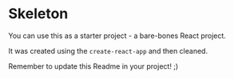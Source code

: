 # Skeleton

You can use this as a starter project - a bare-bones React project.

It was created using the `create-react-app` and then cleaned.

Remember to update this Readme in your project! ;)
